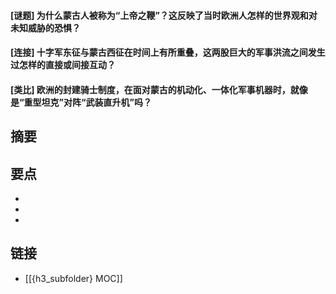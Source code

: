#### [谜题] 为什么蒙古人被称为“上帝之鞭”？这反映了当时欧洲人怎样的世界观和对未知威胁的恐惧？


#### [连接] 十字军东征与蒙古西征在时间上有所重叠，这两股巨大的军事洪流之间发生过怎样的直接或间接互动？


#### [类比] 欧洲的封建骑士制度，在面对蒙古的机动化、一体化军事机器时，就像是“重型坦克”对阵“武装直升机”吗？


## 摘要


## 要点

- 
- 
- 

## 链接

- [[{h3_subfolder} MOC]]

